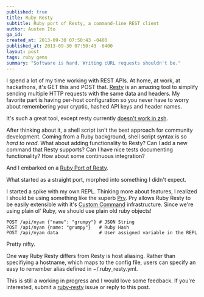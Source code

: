 ```yaml
---
published: true
title: Ruby Resty
subtitle: Ruby port of Resty, a command-line REST client
author: Austen Ito
ga_id: 
created_at: 2013-09-30 07:50:43 -0400
published_at: 2013-09-30 07:50:43 -0400
layout: post
tags: ruby gems
summary: "Software is hard. Writing cURL requests shouldn't be."
---
```


I spend a lot of my time working with REST APIs. At home, at work, at
hackathons, it's GET this and POST that. [Resty][1] is an amazing tool to
simplify sending multiple HTTP requests with the same data and headers. My
favorite part is having per-host configuration so you never have to worry about
remembering your cryptic, hashed API keys and header names.

It's such a great tool, except resty currently [doesn't work in zsh][3].

After thinking about it, a shell script isn't the best approach for community development. Coming from a
Ruby background, shell script syntax is so _hard to read_. What about adding functionality to Resty? 
Can I add a new command that Resty supports? Can I have nice tests documenting functionality? 
How about some continuous integration?

And I embarked on a [Ruby Port of Resty][7].

What started as a straight port, morphed into something I didn't expect.

I started a spike with my own REPL. Thinking more about features,
I realized I should be using something like the superb [Pry][4]. Pry allows Ruby Resty to be 
easily extensible with it's [Custom Command][5] infrastructure. Since we're using plain ol' Ruby,
we should use plain old ruby objects!

<pre><code class="language-ruby">POST /api/nyan {"name": "grumpy"} # JSON String
POST /api/nyan {name: "grumpy"}   # Ruby Hash
POST /api/nyan data               # User assigned variable in the REPL
</code></pre>

Pretty nifty.

One way Ruby Resty differs from Resty is host aliasing. Rather than specifiying a hostname, 
which maps to the config file, users can specify an easy to remember alias defined in ~/.ruby_resty.yml.

This is still a working in progress and I would love some feedback. If you're interested,
submit a [ruby-resty][7] issue or reply to this post.

[1]: https://github.com/micha/resty
[2]: http://bit.ly/19X1fE2
[3]: https://github.com/micha/resty/issues/38
[4]: https://github.com/pry/pry
[5]: https://github.com/pry/pry/wiki/Custom-commands
[7]: https://github.com/austenito/ruby-resty
